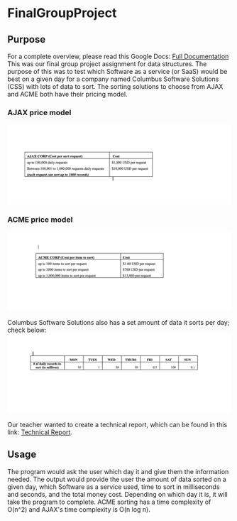 # FinalGroupProject

## Purpose
For a complete overview, please read this Google Docs: [Full Documentation](https://docs.google.com/document/d/17qE4EpPkiPzLPozuWUquXoIG7EHNouHkCWiLn5jvdzw/edit)
This was our final group project assignment for data structures. The purpose of this was to test which Software as a service (or SaaS) would be best on a given day for a company named Columbus Software Solutions (CSS) with lots of data to sort. The sorting solutions to choose from AJAX and ACME both have their pricing model.
### AJAX price model
![AJAX](https://github.com/VintaviousG/FinalGroupProject/blob/master/AJAXCorp.png?raw=true)

### ACME price model
![ACME](https://github.com/VintaviousG/FinalGroupProject/blob/master/ACMECorp.png?raw=true)

 Columbus Software Solutions also has a set amount of data it sorts per day; check below:
![Days](https://github.com/VintaviousG/FinalGroupProject/blob/master/Sorting_Days.png?raw=true)

Our teacher wanted to create a technical report, which can be found in this link: [Technical Report](https://docs.google.com/document/d/1rCjDQgEKEoDdsL_U9MxKd0B_-NJkKdjI6fL9T1vYdfY/edit).

## Usage
The program would ask the user which day it and give them the information needed. The output would provide the user the amount of data sorted on a given day, which Software as a service used, time to sort in milliseconds and seconds, and the total money cost. Depending on which day it is, it will take the program to complete. ACME sorting has a time complexity of O(n^2) and AJAX's time complexity is O(n log n). 
